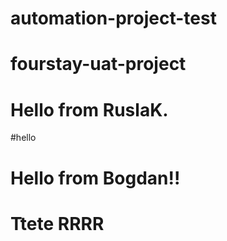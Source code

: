# automation-project-test
# fourstay-uat-project
# Hello from RuslaK.
#hello
# Hello from Bogdan!!
# Ttete RRRR